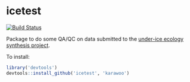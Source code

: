 # icetest

[![Build Status](https://api.travis-ci.org/karawoo/icetest.png)](https://travis-ci.org/karawoo/icetest)

Package to do some QA/QC on data submitted to the [under-ice ecology synthesis project](https://www.nceas.ucsb.edu/underice).

To install:

```r
library('devtools')
devtools::install_github('icetest', 'karawoo')
```
